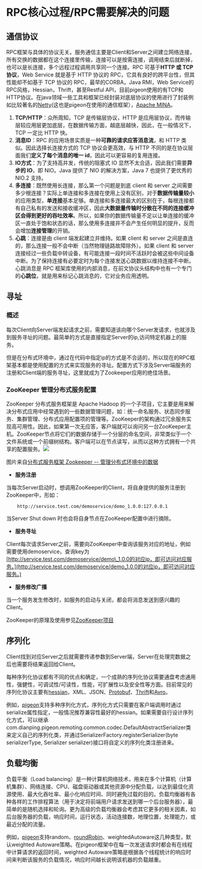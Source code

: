 # RPC核心过程/RPC需要解决的问题

## 通信协议

RPC框架与具体的协议无关。服务通信主要是Client和Server之间建立网络连接，所有交换的数据都在这个连接里传输，连接可以是按需连接，调用结束后就断掉，也可以是长连接，多个远程过程调用共享同一个连接。RPC 可基于**HTTP 或 TCP 协议**，Web Service 就是基于 HTTP 协议的 RPC，它具有良好的跨平台性，但其性能却不如基于 TCP 协议的 RPC，最早的CORBA，Java RMI，Web Service的RPC风格，Hessian，Thrift，甚至Restful API，目前pigeon使用的有TCP和HTTP协议。在java领域一些工具和框架已经封装对底层协议的使用进行了封装例如比较著名的[Netty](http://netty.io/)\(这也是pigeon在使用的通信框架），[Apache MINA](https://mina.apache.org/)。

1. **TCP/HTTP**：众所周知，TCP 是传输层协议，HTTP 是应用层协议，而传输层较应用层更加底层，在数据传输方面，越底层越快，因此，在一般情况下，TCP 一定比 HTTP 快。
2. **消息ID**：RPC 的应用场景实质是一种**可靠的请求应答消息流**，和 HTTP 类似。因此选择长连接方式的 TCP 协议会更高效，与 HTTP 不同的是在协议层面我们**定义了每个消息的唯一 id**，因此可以更容易的复用连接。
3. **IO方式**：为了支持高并发，传统的阻塞式 IO 显然不太合适，因此我们需要**异步的 IO**，即 NIO。Java 提供了 NIO 的解决方案，Java 7 也提供了更优秀的 NIO.2 支持。
4. **多连接**：既然使用长连接，那么第一个问题是到底 client 和 server 之间需要多少根连接？实际上单连接和多连接在使用上没有区别，对于**数据传输量较小**的应用类型，**单连接**基本足够。单连接和多连接最大的区别在于，每根连接都有自己私有的发送和接收缓冲区，因此**大数据量传输时分散在不同的连接缓冲区会得到更好的吞吐效率**。所以，如果你的数据传输量不足以让单连接的缓冲区一直处于饱和状态的话，那么使用多连接并不会产生任何明显的提升，反而会增加**连接管理**的开销。
5. **心跳**：连接是由 client 端发起建立并维持。如果 client 和 server 之间是直连的，那么连接一般不会中断（当然物理链路故障除外）。如果 client 和 server 连接经过一些负载中转设备，有可能连接一段时间不活跃时会被这些中间设备中断。为了保持连接有必要定时为每个连接发送心跳数据以维持连接不中断。心跳消息是 RPC 框架库使用的内部消息，在前文协议头结构中也有一个专门的**心跳位**，就是用来标记心跳消息的，它对业务应用透明。

## 寻址

### 概述

每次Client向Server端发起请求之前，需要知道该向哪个Server发请求，也就涉及到服务寻址的问题。最简单的方式是直接指定Server的ip,访问特定机器上的服务。

但是在分布式环境中，通过在代码中指定ip的方式是不合适的，所以现在的RPC框架基本都是使用配置的方式来实现服务的寻址。配置方式下涉及Server端服务的注册和Client端的服务寻址，这里就成为了Zookeeper应用的绝佳场景。

### ZooKeeper 管理分布式服务配置

ZooKeeper 分布式服务框架是 Apache Hadoop 的一个子项目，它主要是用来解决分布式应用中经常遇到的一些数据管理问题，如：统一命名服务、状态同步服务、集群管理、分布式应用配置项的管理等。ZooKeeper的架构通过冗余服务实现高可用性。因此，如果第一次无应答，客户端就可以询问另一台ZooKeeper主机。ZooKeeper节点将它们的数据存储于一个分层的命名空间，非常类似于一个文件系统或一个前缀树结构。客户端可以在节点读写，从而以这种方式拥有一个共享的配置服务。![](http://7xkbey.com1.z0.glb.clouddn.com/zookeerp数据模型.gif)

图片来自[分布式服务框架 Zookeeper -- 管理分布式环境中的数据](https://www.ibm.com/developerworks/cn/opensource/os-cn-zookeeper/)

* **服务注册**

当每次Server启动时，想调用ZooKeeper的Client，将自身提供的服务注册到ZooKeeper中，形如：

```
    http://service.test.com/demoservice/demo_1.0.0:127.0.0.1
```

当Server Shut down 时也会将自身节点在ZooKeeper配置中进行摘除。

* **服务寻址**

Client每次请求Server之前，需要向ZooKeeper中查询该服务对应的地址，例如需要使用demoservice，查询key为[http://service.test.com/demoservice/demo\_1.0.0的对应ip，即可访问对应服务。](http://service.test.com/demoservice/demo_1.0.0的对应ip，即可访问对应服务。)

* **服务修改广播**

当一个服务发生修改时，如服务的启动与关闭，都会将消息发送到感兴趣的Client。

ZooKeeper的原理及使用参见[ZooKeeper项目](https://zookeeper.apache.org/)

## 序列化

Client找到对应Server之后就需要传递参数到Server端，Server在处理完数据之后也需要将结果返回给Client。

每种序列化协议都有不同的优点和确定，一个成熟的序列化协议需要通盘考虑通用性，强健性，可调试性/可读性，性能，可扩展性以及安全性等方面。目前常见的序列化协议主要有[hessian](http://hessian.caucho.com/)，XML、JSON、[Protobuf](https://github.com/google/protobuf)、[Thrift](https://thrift.apache.org/)和[Avro](https://avro.apache.org/)。

例如，[pigeon](https://github.com/wu-xiang/pigeon)支持多种序列化方式，序列化方式只需要在客户端调用时通过serialize属性指定，一般情况推荐兼容性最好的hessian。如果需要自行设计序列化方式，可以继承com.dianping.pigeon.remoting.common.codec.DefaultAbstractSerializer类来定义自己的序列化类，并通过SerializerFactory.registerSerializer\(byte serializerType, Serializer serializer\)接口将自定义的序列化类注册进来。

## 负载均衡

负载平衡（Load balancing）是一种计算机网络技术，用来在多个计算机（计算机集群）、网络连接、CPU、磁盘驱动器或其他资源中分配负载，以达到最佳化资源使用、最大化吞吐率、最小化响应时间、同时避免过载的目的。负载均衡器有各种各样的工作排程算法（用于决定将前端用户请求发送到哪一个后台服务器），最简单的是随机选择和轮询。更为高级的负载均衡器会考虑其它更多的相关因素，如后台服务器的负载，响应时间，运行状态，活动连接数，地理位置，处理能力，或最近分配的流量。

例如，[pigeon](https://github.com/wu-xiang/pigeon)支持random、[roundRobin](https://zh.wikipedia.org/wiki/循環制)、weightedAutoware这几种类型，默认weighted Autoware策略。在pigeon框架中在每一次发送请求时都会有在线程中计算请求的返回时间，weighted Autoware策略是根据各个线程统计的响应时间来判断该服务的负载情况，响应时间越长说明该机器的负载越重。

